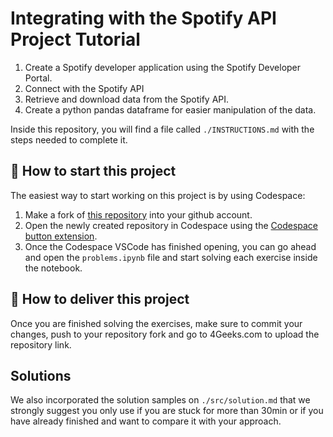 <!-- hide -->
# Integrating with the Spotify API Project Tutorial
<!-- endhide -->

1. Create a Spotify developer application using the Spotify Developer Portal.
2. Connect with the Spotify API 
3. Retrieve and download data from the Spotify API.
4. Create a python pandas dataframe for easier manipulation of the data.

Inside this repository, you will find a file called `./INSTRUCTIONS.md` with the steps needed to complete it.

## 🌱  How to start this project

The easiest way to start working on this project is by using Codespace:

1. Make a fork of [this repository](https://github.com/4geeksacademy/interacting-with-the-twitter-api-project-tutorial) into your github account.
2. Open the newly created repository in Codespace using the [Codespace button extension](https://docs.github.com/en/codespaces/developing-in-codespaces/creating-a-codespace-for-a-repository#creating-a-codespace-for-a-repository).
3. Once the Codespace VSCode has finished opening, you can go ahead and open the `problems.ipynb` file and start solving each exercise inside the notebook.

## 🚛 How to deliver this project

Once you are finished solving the exercises, make sure to commit your changes, push to your repository fork and go to 4Geeks.com to upload the repository link.

## Solutions

We also incorporated the solution samples on `./src/solution.md` that we strongly suggest you only use if you are stuck for more than 30min or if you have already finished and want to compare it with your approach.
